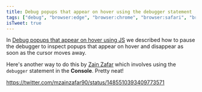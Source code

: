 ```yaml
---
title: Debug popups that appear on hover using the debugger statement
tags: ["debug", "browser:edge", "browser:chrome", "browser:safari", "browser:firefox"]
isTweet: true
---
```


In [Debug popups that appear on hover using JS](../debug-js-hover) we described how to pause the debugger to inspect popups that appear on hover and disappear as soon as the cursor moves away.

Here's another way to do this by [Zain Zafar](https://twitter.com/mzainzafar90) which involves using the `debugger` statement in the **Console**. Pretty neat!

https://twitter.com/mzainzafar90/status/1485510393409773571
